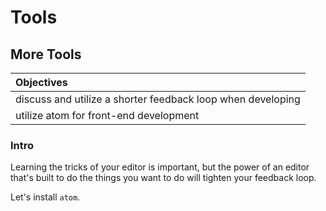 # Tools
## More Tools

| Objectives |
| :--- |
| discuss and utilize a shorter feedback loop when developing |
| utilize atom for front-end development |


### Intro

Learning the tricks of your editor is important, but the power of an editor
that's built to do the things you want to do will tighten your feedback loop.


Let's install `atom`.